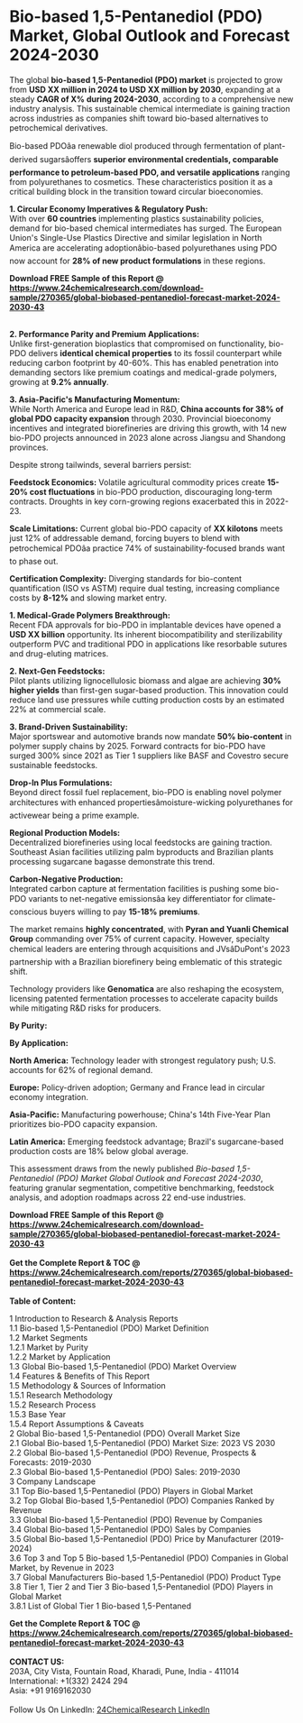 <h1>Bio-based 1,5-Pentanediol (PDO) Market, Global Outlook and Forecast 2024-2030</h1><p>The global <strong>bio-based 1,5-Pentanediol (PDO) market</strong> is projected to grow from <strong>USD XX million in 2024 to USD XX million by 2030</strong>, expanding at a steady <strong>CAGR of X% during 2024-2030</strong>, according to a comprehensive new industry analysis. This sustainable chemical intermediate is gaining traction across industries as companies shift toward bio-based alternatives to petrochemical derivatives.</p><p>Bio-based PDOâa renewable diol produced through fermentation of plant-derived sugarsâoffers <strong>superior environmental credentials, comparable performance to petroleum-based PDO, and versatile applications</strong> ranging from polyurethanes to cosmetics. These characteristics position it as a critical building block in the transition toward circular bioeconomies.</p><p><strong>1. Circular Economy Imperatives &amp; Regulatory Push:</strong><br>
With over <strong>60 countries</strong> implementing plastics sustainability policies, demand for bio-based chemical intermediates has surged. The European Union's Single-Use Plastics Directive and similar legislation in North America are accelerating adoptionâbio-based polyurethanes using PDO now account for <strong>28% of new product formulations</strong> in these regions.</p><div><b>Download FREE Sample of this Report @ 
            <a href="https://www.24chemicalresearch.com/download-sample/270365/global-biobased-pentanediol-forecast-market-2024-2030-43">
            https://www.24chemicalresearch.com/download-sample/270365/global-biobased-pentanediol-forecast-market-2024-2030-43</a></b></div><br><p><strong>2. Performance Parity and Premium Applications:</strong><br>
Unlike first-generation bioplastics that compromised on functionality, bio-PDO delivers <strong>identical chemical properties</strong> to its fossil counterpart while reducing carbon footprint by 40-60%. This has enabled penetration into demanding sectors like premium coatings and medical-grade polymers, growing at <strong>9.2% annually</strong>.</p><p><strong>3. Asia-Pacific's Manufacturing Momentum:</strong><br>
While North America and Europe lead in R&amp;D, <strong>China accounts for 38% of global PDO capacity expansion</strong> through 2030. Provincial bioeconomy incentives and integrated biorefineries are driving this growth, with 14 new bio-PDO projects announced in 2023 alone across Jiangsu and Shandong provinces.</p><p>Despite strong tailwinds, several barriers persist:</p><p><strong>Feedstock Economics:</strong> Volatile agricultural commodity prices create <strong>15-20% cost fluctuations</strong> in bio-PDO production, discouraging long-term contracts. Droughts in key corn-growing regions exacerbated this in 2022-23.</p><p><strong>Scale Limitations:</strong> Current global bio-PDO capacity of <strong>XX kilotons</strong> meets just 12% of addressable demand, forcing buyers to blend with petrochemical PDOâa practice 74% of sustainability-focused brands want to phase out.</p><p><strong>Certification Complexity:</strong> Diverging standards for bio-content quantification (ISO vs ASTM) require dual testing, increasing compliance costs by <strong>8-12%</strong> and slowing market entry.</p><p><strong>1. Medical-Grade Polymers Breakthrough:</strong><br>
Recent FDA approvals for bio-PDO in implantable devices have opened a <strong>USD XX billion</strong> opportunity. Its inherent biocompatibility and sterilizability outperform PVC and traditional PDO in applications like resorbable sutures and drug-eluting matrices.</p><p><strong>2. Next-Gen Feedstocks:</strong><br>
Pilot plants utilizing lignocellulosic biomass and algae are achieving <strong>30% higher yields</strong> than first-gen sugar-based production. This innovation could reduce land use pressures while cutting production costs by an estimated 22% at commercial scale.</p><p><strong>3. Brand-Driven Sustainability:</strong><br>
Major sportswear and automotive brands now mandate <strong>50% bio-content</strong> in polymer supply chains by 2025. Forward contracts for bio-PDO have surged 300% since 2021 as Tier 1 suppliers like BASF and Covestro secure sustainable feedstocks.</p><p><strong>Drop-In Plus Formulations:</strong><br>
	Beyond direct fossil fuel replacement, bio-PDO is enabling novel polymer architectures with enhanced propertiesâmoisture-wicking polyurethanes for activewear being a prime example.</p><p><strong>Regional Production Models:</strong><br>
	Decentralized biorefineries using local feedstocks are gaining traction. Southeast Asian facilities utilizing palm byproducts and Brazilian plants processing sugarcane bagasse demonstrate this trend.</p><p><strong>Carbon-Negative Production:</strong><br>
	Integrated carbon capture at fermentation facilities is pushing some bio-PDO variants to net-negative emissionsâa key differentiator for climate-conscious buyers willing to pay <strong>15-18% premiums</strong>.</p><p>The market remains <strong>highly concentrated</strong>, with <strong>Pyran and Yuanli Chemical Group</strong> commanding over 75% of current capacity. However, specialty chemical leaders are entering through acquisitions and JVsâDuPont's 2023 partnership with a Brazilian biorefinery being emblematic of this strategic shift.</p><p>Technology providers like <strong>Genomatica</strong> are also reshaping the ecosystem, licensing patented fermentation processes to accelerate capacity builds while mitigating R&amp;D risks for producers.</p><p><strong>By Purity:</strong></p><p><strong>By Application:</strong></p><p><strong>North America:</strong> Technology leader with strongest regulatory push; U.S. accounts for 62% of regional demand.</p><p><strong>Europe:</strong> Policy-driven adoption; Germany and France lead in circular economy integration.</p><p><strong>Asia-Pacific:</strong> Manufacturing powerhouse; China's 14th Five-Year Plan prioritizes bio-PDO capacity expansion.</p><p><strong>Latin America:</strong> Emerging feedstock advantage; Brazil's sugarcane-based production costs are 18% below global average.</p><p>This assessment draws from the newly published <em>Bio-based 1,5-Pentanediol (PDO) Market Global Outlook and Forecast 2024-2030</em>, featuring granular segmentation, competitive benchmarking, feedstock analysis, and adoption roadmaps across 22 end-use industries.</p><div><b>Download FREE Sample of this Report @ 
            <a href="https://www.24chemicalresearch.com/download-sample/270365/global-biobased-pentanediol-forecast-market-2024-2030-43">
            https://www.24chemicalresearch.com/download-sample/270365/global-biobased-pentanediol-forecast-market-2024-2030-43</a></b></div><br><div><b>Get the Complete Report & TOC @ 
            <a href="https://www.24chemicalresearch.com/reports/270365/global-biobased-pentanediol-forecast-market-2024-2030-43">
            https://www.24chemicalresearch.com/reports/270365/global-biobased-pentanediol-forecast-market-2024-2030-43</a></b></div><br>
            <b>Table of Content:</b><p>1 Introduction to Research & Analysis Reports<br />
    1.1 Bio-based 1,5-Pentanediol (PDO) Market Definition<br />
    1.2 Market Segments<br />
        1.2.1 Market by Purity<br />
        1.2.2 Market by Application<br />
    1.3 Global Bio-based 1,5-Pentanediol (PDO) Market Overview<br />
    1.4 Features & Benefits of This Report<br />
    1.5 Methodology & Sources of Information<br />
        1.5.1 Research Methodology<br />
        1.5.2 Research Process<br />
        1.5.3 Base Year<br />
        1.5.4 Report Assumptions & Caveats<br />
2 Global Bio-based 1,5-Pentanediol (PDO) Overall Market Size<br />
    2.1 Global Bio-based 1,5-Pentanediol (PDO) Market Size: 2023 VS 2030<br />
    2.2 Global Bio-based 1,5-Pentanediol (PDO) Revenue, Prospects & Forecasts: 2019-2030<br />
    2.3 Global Bio-based 1,5-Pentanediol (PDO) Sales: 2019-2030<br />
3 Company Landscape<br />
    3.1 Top Bio-based 1,5-Pentanediol (PDO) Players in Global Market<br />
    3.2 Top Global Bio-based 1,5-Pentanediol (PDO) Companies Ranked by Revenue<br />
    3.3 Global Bio-based 1,5-Pentanediol (PDO) Revenue by Companies<br />
    3.4 Global Bio-based 1,5-Pentanediol (PDO) Sales by Companies<br />
    3.5 Global Bio-based 1,5-Pentanediol (PDO) Price by Manufacturer (2019-2024)<br />
    3.6 Top 3 and Top 5 Bio-based 1,5-Pentanediol (PDO) Companies in Global Market, by Revenue in 2023<br />
    3.7 Global Manufacturers Bio-based 1,5-Pentanediol (PDO) Product Type<br />
    3.8 Tier 1, Tier 2 and Tier 3 Bio-based 1,5-Pentanediol (PDO) Players in Global Market<br />
        3.8.1 List of Global Tier 1 Bio-based 1,5-Pentaned</p><div><b>Get the Complete Report & TOC @ 
            <a href="https://www.24chemicalresearch.com/reports/270365/global-biobased-pentanediol-forecast-market-2024-2030-43">
            https://www.24chemicalresearch.com/reports/270365/global-biobased-pentanediol-forecast-market-2024-2030-43</a></b></div><br><b>CONTACT US:</b><br>
            203A, City Vista, Fountain Road, Kharadi, Pune, India - 411014<br>
            International: +1(332) 2424 294<br>
            Asia: +91 9169162030 <br><br>
            Follow Us On LinkedIn: <a href="https://www.linkedin.com/company/24chemicalresearch/">24ChemicalResearch LinkedIn</a>